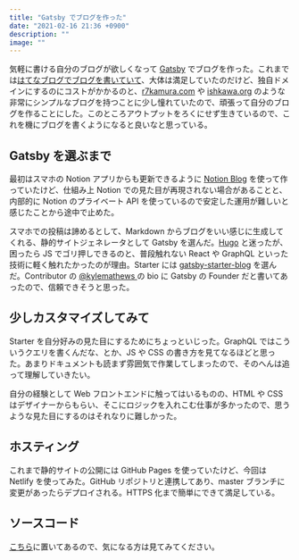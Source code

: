 ```yaml
---
title: "Gatsby でブログを作った"
date: "2021-02-16 21:36 +0900"
description: ""
image: ""
---
```


気軽に書ける自分のブログが欲しくなって [Gatsby](https://www.gatsbyjs.com/) でブログを作った。これまでは[はてなブログでブログを書いていて](https://bnpb.hatenablog.com/)、大体は満足していたのだけど、独自ドメインにするのにコストがかかるのと、[r7kamura.com](https://r7kamura.com/) や [ishkawa.org](https://ishkawa.org/) のような非常にシンプルなブログを持つことに少し憧れていたので、頑張って自分のブログを作ることにした。このところアウトプットをろくにせず生きているので、これを機にブログを書くようになると良いなと思っている。

## Gatsby を選ぶまで

最初はスマホの Notion アプリからも更新できるように [Notion Blog](https://github.com/ijjk/notion-blog) を使って作っていたけど、仕組み上 Notion での見た目が再現されない場合があることと、内部的に Notion のプライベート API を使っているので安定した運用が難しいと感じたことから途中で止めた。

スマホでの投稿は諦めるとして、Markdown からブログをいい感じに生成してくれる、静的サイトジェネレータとして Gatsby を選んだ。[Hugo](https://gohugo.io/) と迷ったが、困ったら JS でゴリ押しできるのと、普段触れない React や GraphQL といった技術に軽く触れたかったのが理由。Starter には [gatsby-starter-blog](https://github.com/gatsbyjs/gatsby-starter-blog) を選んだ。Contributor の [@kylemathews
](https://twitter.com/kylemathews) の bio に Gatsby の Founder だと書いてあったので、信頼できそうと思った。

## 少しカスタマイズしてみて

Starter を自分好みの見た目にするためにちょっといじった。GraphQL ではこういうクエリを書くんだな、とか、JS や CSS の書き方を見てなるほどと思った。あまりドキュメントも読まず雰囲気で作業してしまったので、そのへんは追って理解していきたい。

自分の経験として Web フロントエンドに触ってはいるものの、HTML や CSS はデザイナーからもらい、そこにロジックを入れこむ仕事が多かったので、思うような見た目にするのはそれなりに難しかった。

## ホスティング

これまで静的サイトの公開には GitHub Pages を使っていたけど、今回は Netlify を使ってみた。GitHub リポジトリと連携してあり、master ブランチに変更があったらデプロイされる。HTTPS 化まで簡単にできて満足している。

## ソースコード

[こちら](https://github.com/KosukeOhmura/kosukeohmura.com)に置いてあるので、気になる方は見てみてください。
